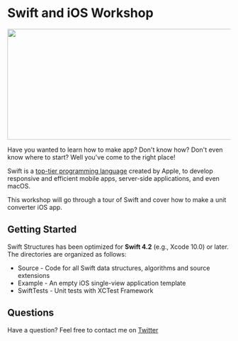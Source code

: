 # Swift and iOS Workshop
<div align="center">
<img width="700" height="250" src="https://cdn-images-1.medium.com/max/800/1*e1ndrqm2zZhe7IVjA6ugpw.jpeg"><br>
</div>

Have you wanted to learn how to make app? Don't know how? Don't even know where to start? Well you've come to the right place!

Swift is a [top-tier programming language](https://www.wired.com/story/apples-swift-programming-language-is-now-top-tier/) created by Apple, to develop responsive and efficient mobile apps, server-side applications, and even macOS.

This workshop will go through a tour of Swift and cover how to make a unit converter iOS app.


Getting Started
--------------------

Swift Structures has been optimized for **Swift 4.2** (e.g., Xcode 10.0) or later. The directories are organized as follows:
+ Source - Code for all Swift data structures, algorithms and source extensions
+ Example - An empty iOS single-view application template
+ SwiftTests - Unit tests with XCTest Framework



Questions
--------------------

Have a question? Feel free to contact me on <a href="http://www.twitter.com/leonardodika_" target="_blank">Twitter</a>
